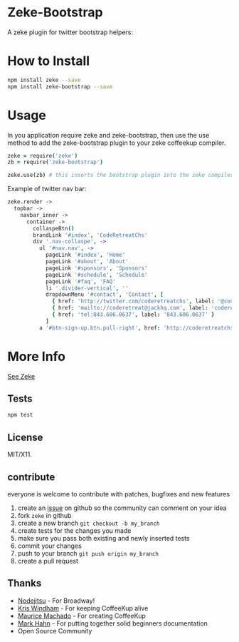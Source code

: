 # Zeke-Bootstrap

A zeke plugin for twitter bootstrap helpers:  

# How to Install

``` sh
npm install zeke --save
npm install zeke-bootstrap --save
```

# Usage

In you application require zeke and zeke-bootstrap, then use the use method to add the zeke-bootstrap plugin to your zeke coffeekup compiler.

``` coffeescript
zeke = require('zeke')
zb = require('zeke-bootstrap')

zeke.use(zb) # this inserts the bootstrap plugin into the zeke compiler

```

Example of twitter nav bar:

``` coffeescript
zeke.render ->
  topbar ->
    navbar_inner ->
      container ->
        collaspeBtn()
        brandLink '#index', 'CodeRetreatChs'
        div '.nav-collaspe', ->
          ul '#nav.nav', ->
            pageLink '#index', 'Home'
            pageLink '#about', 'About'
            pageLink '#sponsors', 'Sponsors'
            pageLink '#schedule', 'Schedule'
            pageLink '#faq', 'FAQ'
            li '.divider-vertical', ''
            dropdownMenu '#contact', 'Contact', [
              { href: 'http://twitter.com/coderetreatchs', label: '@coderetreatchs' }
              { href: 'mailto://coderetreat@jackhq.com', label: 'coderetreat@jackhq.com' }
              { href: 'tel:843.606.0637', label: '843.606.0637' }
            ]
          a '#btn-sign-up.btn.pull-right', href: 'http://coderetreatchs.eventbrite.com/', 'Register'

```

# More Info

[See Zeke](http://twilson63.github.com/zeke/)

## Tests

``` sh
npm test
``` 

## License

MIT/X11.

## contribute

everyone is welcome to contribute with patches, bugfixes and new features

1. create an [issue](https://github.com/twilson63/zeke-bootstrap/issues) on github so the community can comment on your idea
2. fork `zeke` in github
3. create a new branch `git checkout -b my_branch`
4. create tests for the changes you made
5. make sure you pass both existing and newly inserted tests
6. commit your changes
7. push to your branch `git push origin my_branch`
8. create a pull request

## Thanks

* [Nodejitsu](http://github.com/flatiron/broadway) - For Broadway!
* [Kris Windham](https://github.com/gradus) - For keeping CoffeeKup alive
* [Maurice Machado](https://github.com/mauricemach) - For creating CoffeeKup
* [Mark Hahn](https://github.com/mark-hahn) - For putting together solid beginners documentation
* Open Source Community